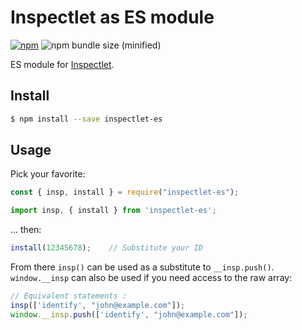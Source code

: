 # Inspectlet as ES module
[![npm](https://img.shields.io/npm/v/inspectlet-es.svg)](https://www.npmjs.com/package/inspectlet-es)
![npm bundle size (minified)](https://img.shields.io/bundlephobia/min/inspectlet-es.svg)

ES module for [Inspectlet](https://www.inspectlet.com).

## Install
```sh
$ npm install --save inspectlet-es
```

## Usage
Pick your favorite:
```js
const { insp, install } = require("inspectlet-es");
```
```js
import insp, { install } from 'inspectlet-es';
```

... then:
```js
install(12345678);    // Substitute your ID
```

From there `insp()` can be used as a substitute to `__insp.push()`. `window.__insp` can also be used if you need access to the raw array:
```js
// Equivalent statements :
insp(['identify', "john@example.com"]);
window.__insp.push(['identify', "john@example.com"]);
```